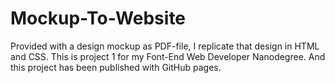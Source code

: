 Mockup-To-Website
=================

Provided with a design mockup as PDF-file, I replicate that design in HTML and CSS. This is project 1 for my Font-End Web Developer Nanodegree. And this project has been published with GitHub pages.
